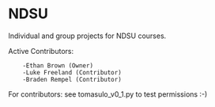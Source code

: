 # NDSU
Individual and group projects for NDSU courses.

Active Contributors:

        -Ethan Brown (Owner)
        -Luke Freeland (Contributor)
        -Braden Rempel (Contributor)
For contributors: see tomasulo_v0_1.py to test permissions :-)
